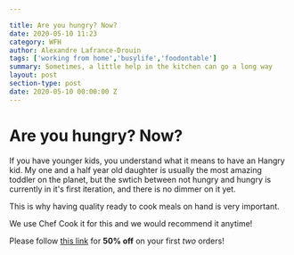 ```yaml
---

title: Are you hungry? Now?
date: 2020-05-10 11:23
category: WFH
author: Alexandre Lafrance-Drouin
tags: ['working from home','busylife','foodontable']
summary: Sometimes, a little help in the kitchen can go a long way
layout: post
section-type: post
date: 2020-05-10 00:00:00 Z
---
```


# Are you hungry? Now?

If you have younger kids, you understand what it means to have an Hangry kid. My one and a half year old daughter is usually the most amazing toddler on the planet, but the swtich between not hungry and hungry is currently in it's first iteration, and there is no dimmer on it yet.

This is why having quality ready to cook meals on hand is very important.

We use Chef Cook it for this and we would recommend it anytime!

Please follow [this link](https://www.wethrift.com/chef-cook-it) for **50% off** on your first *two* orders!